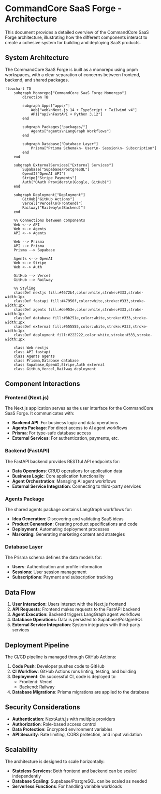# CommandCore SaaS Forge - Architecture

This document provides a detailed overview of the CommandCore SaaS Forge architecture, illustrating how the different components interact to create a cohesive system for building and deploying SaaS products.

## System Architecture

The CommandCore SaaS Forge is built as a monorepo using pnpm workspaces, with a clear separation of concerns between frontend, backend, and shared packages.

```mermaid
flowchart TD
    subgraph Monorepo["CommandCore SaaS Forge Monorepo"]
        direction TB
        
        subgraph Apps["apps/"]
            Web["web\nNext.js 14 + TypeScript + Tailwind v4"]
            API["api\nFastAPI + Python 3.12"]
        end
        
        subgraph Packages["packages/"]
            Agents["agents\nLangGraph Workflows"]
        end
        
        subgraph Database["Database Layer"]
            Prisma["Prisma Schema\n- User\n- Session\n- Subscription"]
        end
    end
    
    subgraph ExternalServices["External Services"]
        Supabase["Supabase/PostgreSQL"]
        OpenAI["OpenAI API"]
        Stripe["Stripe Payments"]
        Auth["OAuth Providers\n(Google, GitHub)"]
    end
    
    subgraph Deployment["Deployment"]
        GitHub["GitHub Actions"]
        Vercel["Vercel\n(Frontend)"]
        Railway["Railway\n(Backend)"]
    end
    
    %% Connections between components
    Web <--> API
    Web <--> Agents
    API <--> Agents
    
    Web --> Prisma
    API --> Prisma
    Prisma --> Supabase
    
    Agents <--> OpenAI
    Web <--> Stripe
    Web <--> Auth
    
    GitHub --> Vercel
    GitHub --> Railway
    
    %% Styling
    classDef nextjs fill:#4672b4,color:white,stroke:#333,stroke-width:1px
    classDef fastapi fill:#47956f,color:white,stroke:#333,stroke-width:1px
    classDef agents fill:#de953e,color:white,stroke:#333,stroke-width:1px
    classDef database fill:#8b251e,color:white,stroke:#333,stroke-width:1px
    classDef external fill:#555555,color:white,stroke:#333,stroke-width:1px
    classDef deployment fill:#222222,color:white,stroke:#333,stroke-width:1px
    
    class Web nextjs
    class API fastapi
    class Agents agents
    class Prisma,Database database
    class Supabase,OpenAI,Stripe,Auth external
    class GitHub,Vercel,Railway deployment
```

## Component Interactions

### Frontend (Next.js)

The Next.js application serves as the user interface for the CommandCore SaaS Forge. It communicates with:

- **Backend API**: For business logic and data operations
- **Agents Package**: For direct access to AI agent workflows
- **Prisma**: For type-safe database access
- **External Services**: For authentication, payments, etc.

### Backend (FastAPI)

The FastAPI backend provides RESTful API endpoints for:

- **Data Operations**: CRUD operations for application data
- **Business Logic**: Core application functionality
- **Agent Orchestration**: Managing AI agent workflows
- **External Service Integration**: Connecting to third-party services

### Agents Package

The shared agents package contains LangGraph workflows for:

- **Idea Generation**: Discovering and validating SaaS ideas
- **Product Generation**: Creating product specifications and code
- **Deployment**: Automating deployment processes
- **Marketing**: Generating marketing content and strategies

### Database Layer

The Prisma schema defines the data models for:

- **Users**: Authentication and profile information
- **Sessions**: User session management
- **Subscriptions**: Payment and subscription tracking

## Data Flow

1. **User Interaction**: Users interact with the Next.js frontend
2. **API Requests**: Frontend makes requests to the FastAPI backend
3. **Agent Execution**: Backend triggers LangGraph agent workflows
4. **Database Operations**: Data is persisted to Supabase/PostgreSQL
5. **External Service Integration**: System integrates with third-party services

## Deployment Pipeline

The CI/CD pipeline is managed through GitHub Actions:

1. **Code Push**: Developer pushes code to GitHub
2. **CI Workflow**: GitHub Actions runs linting, testing, and building
3. **Deployment**: On successful CI, code is deployed to:
   - Frontend: Vercel
   - Backend: Railway
4. **Database Migrations**: Prisma migrations are applied to the database

## Security Considerations

- **Authentication**: NextAuth.js with multiple providers
- **Authorization**: Role-based access control
- **Data Protection**: Encrypted environment variables
- **API Security**: Rate limiting, CORS protection, and input validation

## Scalability

The architecture is designed to scale horizontally:

- **Stateless Services**: Both frontend and backend can be scaled independently
- **Database Scaling**: Supabase/PostgreSQL can be scaled as needed
- **Serverless Functions**: For handling variable workloads

